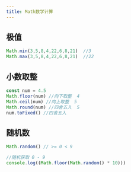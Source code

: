 ```yaml
---
title: Math数学计算
---
```


## 极值

~~~ js
Math.min(3,5,8,4,22,6,8,21)  //3
Math.max(3,5,8,4,22,6,8,21)  //22
~~~
## 小数取整
~~~ js
const num = 4.5
Math.floor(num) //向下取整  4
Math.ceil(num) //向上取整  5
Math.round(num) //四舍五入  5
num.toFixed() //四舍五入  
~~~
## 随机数
~~~ js
Math.random() // >= 0 < 9

//随机获取 0 - 9
console.log((Math.floor(Math.random() * 10)))
~~~